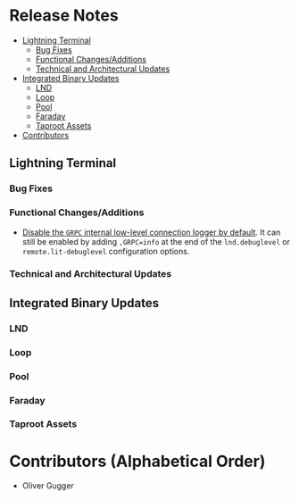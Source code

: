 # Release Notes

- [Lightning Terminal](#lightning-terminal)
    - [Bug Fixes](#bug-fixes)
    - [Functional Changes/Additions](#functional-changesadditions)
    - [Technical and Architectural Updates](#technical-and-architectural-updates)
- [Integrated Binary Updates](#integrated-binary-updates)
    - [LND](#lnd)
    - [Loop](#loop)
    - [Pool](#pool)
    - [Faraday](#faraday)
    - [Taproot Assets](#taproot-assets)
- [Contributors](#contributors-alphabetical-order)

## Lightning Terminal

### Bug Fixes

### Functional Changes/Additions

* [Disable the `GRPC` internal low-level connection logger by
  default](https://github.com/lightninglabs/lightning-terminal/pull/896).
  It can still be enabled by adding `,GRPC=info` at the end of the
  `lnd.debuglevel` or `remote.lit-debuglevel` configuration options.

### Technical and Architectural Updates

## Integrated Binary Updates

### LND

### Loop

### Pool

### Faraday

### Taproot Assets

# Contributors (Alphabetical Order)

- Oliver Gugger